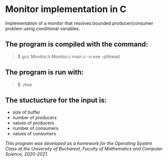 # Monitor implementation in C 

Implementation of a monitor that resolves bounded producer/consumer problem using conditional variables. 


## The program is compiled with the command: 

> $ gcc Monitor.h Monitor.c main.c -o exe -pthread
  
## The program is run with:
> $ ./exe 
 
## The stuctucture for the input is:
* size of buffer
* number of producers
* values of producers
* number of consumers
* values of consumers

<i>
This program was developed as a homework for the Operating System Class at the University of Bucharest, Faculty of Mathematics and Computer Science, 2020-2021.
</i>
